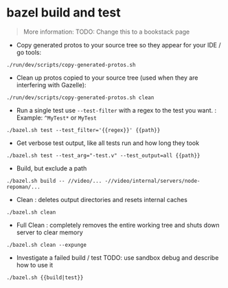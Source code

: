 # bazel build and test

> More information: TODO: Change this to a bookstack page

- Copy generated protos to your source tree so they appear for your IDE / go tools:

`./run/dev/scripts/copy-generated-protos.sh`

- Clean up protos copied to your source tree (used when they are interfering with Gazelle):

`./run/dev/scripts/copy-generated-protos.sh clean`

- Run a single test use `--test-filter` with a regex to the test you want. : Example: `^MyTest*` or `MyTest` 

`./bazel.sh test --test_filter='{{regex}}' {{path}}`

- Get verbose test output, like all tests run and how long they took

`./bazel.sh test --test_arg="-test.v" --test_output=all {{path}}`

- Build, but exclude a path

`./bazel.sh build -- //video/... -//video/internal/servers/node-repoman/...`

- Clean : deletes output directories and resets internal caches

`./bazel.sh clean`

- Full Clean : completely removes the entire working tree and shuts down server to clear memory  

`./bazel.sh clean --expunge`

- Investigate a failed build / test TODO: use sandbox debug and describe how to use it 

`./bazel.sh {{build|test}} `

